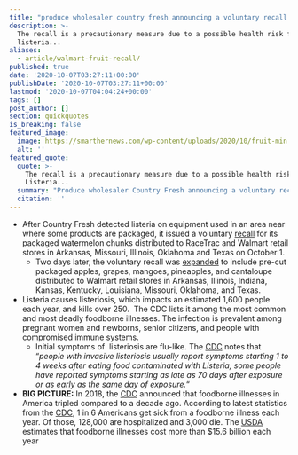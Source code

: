 ```yaml
---
title: "produce wholesaler country fresh announcing a voluntary recall of its pre-packaged\_fruit, which is distributed to america’s largest brick-and-mortar retailer, walmart."
description: >-
  The recall is a precautionary measure due to a possible health risk from
  listeria...
aliases:
  - article/walmart-fruit-recall/
published: true
date: '2020-10-07T03:27:11+00:00'
publishDate: '2020-10-07T03:27:11+00:00'
lastmod: '2020-10-07T04:04:24+00:00'
tags: []
post_author: []
section: quickquotes
is_breaking: false
featured_image:
  image: https://smarthernews.com/wp-content/uploads/2020/10/fruit-min.jpg
  alt: ''
featured_quote:
  quote: >-
    The recall is a precautionary measure due to a possible health risk from
    Listeria...
  summary: "Produce wholesaler Country Fresh announcing a voluntary recall of its pre-packaged\_fruit, which is distributed to America’s largest brick-and-mortar retailer, Walmart."
  citation: ''
---
```

*   After Country Fresh detected listeria on equipment used in an area near where some products are packaged, it issued a voluntary [recall](\"https://www.fda.gov/safety/recalls-market-withdrawals-safety-alerts/country-fresh-voluntary-product-recall\") for its packaged watermelon chunks distributed to RaceTrac and Walmart retail stores in Arkansas, Missouri, Illinois, Oklahoma and Texas on October 1.
    *   Two days later, the voluntary recall was [expanded](\"https://www.fda.gov/safety/recalls-market-withdrawals-safety-alerts/country-fresh-expands-voluntary-recall\") to include pre-cut packaged apples, grapes, mangoes, pineapples, and cantaloupe distributed to Walmart retail stores in Arkansas, Illinois, Indiana, Kansas, Kentucky, Louisiana, Missouri, Oklahoma, and Texas.
*   Listeria causes listeriosis, which impacts an estimated 1,600 people each year, and kills over 250.  The CDC lists it among the most common and most deadly foodborne illnesses. The infection is prevalent among pregnant women and newborns, senior citizens, and people with compromised immune systems.
    *   Initial symptoms of  listeriosis are flu-like. The [CDC](\"https://www.cdc.gov/listeria/faq.html\") notes that “_people with invasive listeriosis usually report symptoms starting 1 to 4 weeks after eating food contaminated with Listeria; some people have reported symptoms starting as late as 70 days after exposure or as early as the same day of exposure._“
*   **BIG PICTURE:** In 2018, the [CDC](\"https://www.smarthernews.com/18-08-01-food-recalls/\") announced that foodborne illnesses in America tripled compared to a decade ago. According to latest statistics from the [CDC](\"https://www.cdc.gov/foodborneburden/2011-foodborne-estimates.html\"), 1 in 6 Americans get sick from a foodborne illness each year. Of those, 128,000 are hospitalized and 3,000 die. The [USDA](\"https://www.cdc.gov/foodsafety/cdc-and-food-safety.html\") estimates that foodborne illnesses cost more than $15.6 billion each year
